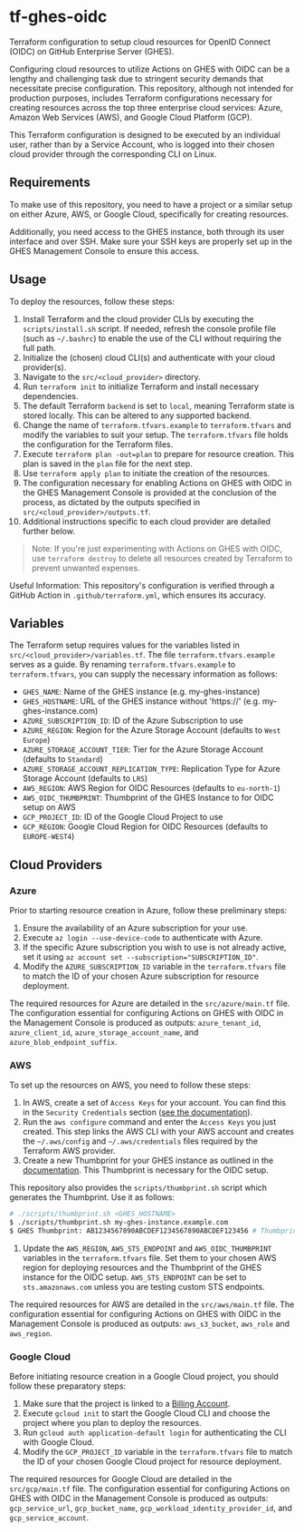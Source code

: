 # tf-ghes-oidc
Terraform configuration to setup cloud resources for OpenID Connect (OIDC) on GitHub Enterprise Server (GHES).

Configuring cloud resources to utilize Actions on GHES with OIDC can be a lengthy and challenging task due to stringent security demands that necessitate precise configuration. This repository, although not intended for production purposes, includes Terraform configurations necessary for creating resources across the top three enterprise cloud services: Azure, Amazon Web Services (AWS), and Google Cloud Platform (GCP).

This Terraform configuration is designed to be executed by an individual user, rather than by a Service Account, who is logged into their chosen cloud provider through the corresponding CLI on Linux.

## Requirements

To make use of this repository, you need to have a project or a similar setup on either Azure, AWS, or Google Cloud, specifically for creating resources.

Additionally, you need access to the GHES instance, both through its user interface and over SSH. Make sure your SSH keys are properly set up in the GHES Management Console to ensure this access.

## Usage

To deploy the resources, follow these steps:

1. Install Terraform and the cloud provider CLIs by executing the `scripts/install.sh` script. If needed, refresh the console profile file (such as `~/.bashrc`) to enable the use of the CLI without requiring the full path.
1. Initialize the (chosen) cloud CLI(s) and authenticate with your cloud provider(s).
1. Navigate to the `src/<cloud_provider>` directory.
1. Run `terraform init` to initialize Terraform and install necessary dependencies.
1. The default Terraform `backend` is set to `local`, meaning Terraform state is stored locally. This can be altered to any supported backend.
1. Change the name of `terraform.tfvars.example` to `terraform.tfvars` and modify the variables to suit your setup. The `terraform.tfvars` file holds the configuration for the Terraform files.
1. Execute `terraform plan -out=plan` to prepare for resource creation. This plan is saved in the `plan` file for the next step.
1. Use `terraform apply plan` to initiate the creation of the resources.
1. The configuration necessary for enabling Actions on GHES with OIDC in the GHES Management Console is provided at the conclusion of the process, as dictated by the outputs specified in `src/<cloud_provider>/outputs.tf`.
1. Additional instructions specific to each cloud provider are detailed further below.

> Note: If you're just experimenting with Actions on GHES with OIDC, use `terraform destroy` to delete all resources created by Terraform to prevent unwanted expenses.

Useful Information: This repository's configuration is verified through a GitHub Action in `.github/terraform.yml`, which ensures its accuracy.

## Variables

The Terraform setup requires values for the variables listed in `src/<cloud_provider>/variables.tf`. The file `terraform.tfvars.example` serves as a guide. By renaming `terraform.tfvars.example` to `terraform.tfvars`, you can supply the necessary information as follows:

- `GHES_NAME`: Name of the GHES instance (e.g. my-ghes-instance)
- `GHES_HOSTNAME`: URL of the GHES instance without 'https://' (e.g. my-ghes-instance.com)
- `AZURE_SUBSCRIPTION_ID`: ID of the Azure Subscription to use
- `AZURE_REGION`: Region for the Azure Storage Account (defaults to `West Europe`)
- `AZURE_STORAGE_ACCOUNT_TIER`: Tier for the Azure Storage Account (defaults to `Standard`)
- `AZURE_STORAGE_ACCOUNT_REPLICATION_TYPE`: Replication Type for Azure Storage Account (defaults to `LRS`)
- `AWS_REGION`: AWS Region for OIDC Resources (defaults to `eu-north-1`)
- `AWS_OIDC_THUMBPRINT`: Thumbprint of the GHES Instance to for OIDC setup on AWS
- `GCP_PROJECT_ID`: ID of the Google Cloud Project to use
- `GCP_REGION`: Google Cloud Region for OIDC Resources (defaults to `EUROPE-WEST4`)

## Cloud Providers

### Azure

Prior to starting resource creation in Azure, follow these preliminary steps:

1. Ensure the availability of an Azure subscription for your use.
2. Execute `az login --use-device-code` to authenticate with Azure.
3. If the specific Azure subscription you wish to use is not already active, set it using `az account set --subscription="SUBSCRIPTION_ID"`.
4. Modify the `AZURE_SUBSCRIPTION_ID` variable in the `terraform.tfvars` file to match the ID of your chosen Azure subscription for resource deployment.

The required resources for Azure are detailed in the `src/azure/main.tf` file. The configuration essential for configuring Actions on GHES with OIDC in the Management Console is produced as outputs: `azure_tenant_id`, `azure_client_id`, `azure_storage_account_name`, and `azure_blob_endpoint_suffix`.

### AWS

To set up the resources on AWS, you need to follow these steps:

1. In AWS, create a set of `Access Keys` for your account. You can find this in the `Security Credentials` section ([see the documentation](https://docs.aws.amazon.com/IAM/latest/UserGuide/id_credentials_access-keys.html)).
2. Run the `aws configure` command and enter the `Access Keys` you just created. This step links the AWS CLI with your AWS account and creates the `~/.aws/config` and `~/.aws/credentials` files required by the Terraform AWS provider.
3. Create a new Thumbprint for your GHES instance as outlined in the [documentation](https://docs.github.com/en/enterprise-server@3.10/admin/github-actions/enabling-github-actions-for-github-enterprise-server/enabling-github-actions-with-amazon-s3-storage#1-create-an-amazon-oidc-provider). This Thumbprint is necessary for the OIDC setup.

This repository also provides the `scripts/thumbprint.sh` script which generates the Thumbprint. Use it as follows:

```bash
# ./scripts/thumbprint.sh <GHES_HOSTNAME>
$ ./scripts/thumbprint.sh my-ghes-instance.example.com
$ GHES Thumbprint: AB1234567890ABCDEF1234567890ABCDEF123456 # Thumbprint
```

1. Update the `AWS_REGION`, `AWS_STS_ENDPOINT` and `AWS_OIDC_THUMBPRINT` variables in the `terraform.tfvars` file. Set them to your chosen AWS region for deploying resources and the Thumbprint of the GHES instance for the OIDC setup. `AWS_STS_ENDPOINT` can be set to `sts.amazonaws.com` unless you are testing custom STS endpoints.

The required resources for AWS are detailed in the `src/aws/main.tf` file. The configuration essential for configuring Actions on GHES with OIDC in the Management Console is produced as outputs: `aws_s3_bucket`, `aws_role` and `aws_region`.


### Google Cloud

Before initiating resource creation in a Google Cloud project, you should follow these preparatory steps:

1. Make sure that the project is linked to a [Billing Account](https://cloud.google.com/billing/docs/how-to/manage-billing-account).
2. Execute `gcloud init` to start the Google Cloud CLI and choose the project where you plan to deploy the resources.
3. Run `gcloud auth application-default login` for authenticating the CLI with Google Cloud.
4. Modify the `GCP_PROJECT_ID` variable in the `terraform.tfvars` file to match the ID of your chosen Google Cloud project for resource deployment.

The required resources for Google Cloud are detailed in the `src/gcp/main.tf` file. The configuration essential for configuring Actions on GHES with OIDC in the Management Console is produced as outputs: `gcp_service_url`, `gcp_bucket_name`, `gcp_workload_identity_provider_id`, and `gcp_service_account`.
